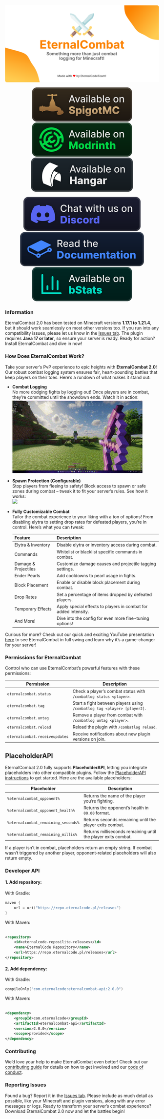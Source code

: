 <div align="center">

![](/assets/readme-banner.png)

[![Available on SpigotMC](https://raw.githubusercontent.com/vLuckyyy/badges/main/available-on-spigotmc.svg)](https://www.spigotmc.org/resources/eternalcombat-%E2%9C%94%EF%B8%8F-enchance-your-combat-system-with-eternalcombat.109056/)
[![Available on Modrinth](https://raw.githubusercontent.com/vLuckyyy/badges/main/avaiable-on-modrinth.svg)](https://modrinth.com/plugin/eternalcombat)
[![Available on Hangar](https://raw.githubusercontent.com/vLuckyyy/badges/main/avaiable-on-hangar.svg)](https://hangar.papermc.io/EternalCodeTeam/eternalcombat)

[![Chat on Discord](https://raw.githubusercontent.com/vLuckyyy/badges/main//chat-with-us-on-discord.svg)](https://discord.com/invite/FQ7jmGBd6c)
[![Read the Docs](https://raw.githubusercontent.com/vLuckyyy/badges/main/read-the-documentation.svg)](https://docs.eternalcode.pl/eternalcombat/introduction)
[![Available on BStats](https://raw.githubusercontent.com/vLuckyyy/badges/main/available-on-bstats.svg)](https://bstats.org/plugin/bukkit/EternalCombat/17803)
</div>

### Information

EternalCombat 2.0 has been tested on Minecraft versions **1.17.1 to 1.21.4**, but it should work seamlessly on most
other versions too.
If you run into any compatibility issues, please let us know in
the [Issues tab](https://github.com/EternalCodeTeam/EternalCombat/issues).
The plugin requires **Java 17 or later**, so
ensure your server is ready.
Ready for action?
Install EternalCombat and dive in now!

### How Does EternalCombat Work?

Take your server’s PvP experience to epic heights with **EternalCombat 2.0**! Our robust combat logging system ensures
fair, heart-pounding battles that keep players on their toes. Here’s a rundown of what makes it stand out:

- **Combat Logging**  
  No more dodging fights by logging out! Once players are in combat, they’re committed until the showdown ends. Watch it
  in action:  
  ![](/assets/combatlog.gif)

- **Spawn Protection (Configurable)**  
  Stop players from fleeing to safety! Block access to spawn or safe zones during combat – tweak it to fit your server’s
  rules. See how it works:  
  ![](/assets/border.gif)

- **Fully Customizable Combat**  
  Tailor the combat experience to your liking with a ton of options! From disabling elytra to setting drop rates for
  defeated players, you’re in control. Here’s what you can tweak:

  | Feature              | Description                                                     |
  |----------------------|-----------------------------------------------------------------|
  | Elytra & Inventory   | Disable elytra or inventory access during combat.               |
  | Commands             | Whitelist or blacklist specific commands in combat.             |
  | Damage & Projectiles | Customize damage causes and projectile tagging settings.        |
  | Ender Pearls         | Add cooldowns to pearl usage in fights.                         |
  | Block Placement      | Enable or disable block placement during combat.                |
  | Drop Rates           | Set a percentage of items dropped by defeated players.          |
  | Temporary Effects    | Apply special effects to players in combat for added intensity. |
  | And More!            | Dive into the config for even more fine-tuning options!         |

Curious for more? Check out our quick and exciting YouTube presentation [here](https://youtu.be/5pELO5B0Hhk) to see
EternalCombat in full swing and learn why it’s a game-changer for your server!

### Permissions for EternalCombat

Control who can use EternalCombat’s powerful features with these permissions:

| Permission                     | Description                                                              |
|--------------------------------|--------------------------------------------------------------------------|
| `eternalcombat.status`         | Check a player’s combat status with `/combatlog status <player>`.        |
| `eternalcombat.tag`            | Start a fight between players using `/combatlog tag <player> [player2]`. |
| `eternalcombat.untag`          | Remove a player from combat with `/combatlog untag <player>`.            |
| `eternalcombat.reload`         | Reload the plugin with `/combatlog reload`.                              |
| `eternalcombat.receiveupdates` | Receive notifications about new plugin versions on join.                 |

## PlaceholderAPI

EternalCombat 2.0 fully supports **PlaceholderAPI**, letting you integrate placeholders into other compatible plugins.
Follow the [PlaceholderAPI instructions](https://wiki.placeholderapi.com/users/) to get started.
Here are the available
placeholders:

| Placeholder                         | Description                                                   |
|-------------------------------------|---------------------------------------------------------------|
| `%eternalcombat_opponent%`          | Returns the name of the player you’re fighting.               |
| `%eternalcombat_opponent_health%`   | Returns the opponent’s health in `00.00` format.              |
| `%eternalcombat_remaining_seconds%` | Returns seconds remaining until the player exits combat.      |
| `%eternalcombat_remaining_millis%`  | Returns milliseconds remaining until the player exits combat. |

If a player isn’t in combat, placeholders return an empty string.
If combat wasn’t triggered by another player,
opponent-related placeholders will also return empty.

### Developer API

#### 1. Add repository:

With Gradle:

```kts
maven {
    url = uri("https://repo.eternalcode.pl/releases")
}
```

With Maven:

```xml

<repository>
    <id>eternalcode-reposilite-releases</id>
    <name>EternalCode Repository</name>
    <url>https://repo.eternalcode.pl/releases</url>
</repository>
```

#### 2. Add dependency:

With Gradle:

```kts
compileOnly("com.eternalcode:eternalcombat-api:2.0.0")
```

With Maven:

```xml

<dependency>
    <groupId>com.eternalcode</groupId>
    <artifactId>eternalcombat-api</artifactId>
    <version>2.0.0</version>
    <scope>provided</scope>
</dependency>
```

### Contributing

We’d love your help to make EternalCombat even better!
Check out our [contributing guide](.github/CONTRIBUTING.md) for
details on how to get involved and our [code of conduct](./.github/CODE_OF_CONDUCT.md).

### Reporting Issues

Found a bug?
Report it in the [Issues tab](https://github.com/eternalcodeteam/eternalcombat/issues).
Please include as much detail as possible, like your Minecraft and plugin
versions, along with any error messages or logs.
Ready to transform your server’s combat experience?
Download EternalCombat 2.0 now and let the battles begin!
